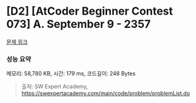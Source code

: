 # [D2] [AtCoder Beginner Contest 073] A. September 9 - 2357 

[문제 링크](https://swexpertacademy.com/main/code/problem/problemDetail.do?contestProbId=AV557sIqBy4DFAUo) 

### 성능 요약

메모리: 58,780 KB, 시간: 179 ms, 코드길이: 248 Bytes



> 출처: SW Expert Academy, https://swexpertacademy.com/main/code/problem/problemList.do